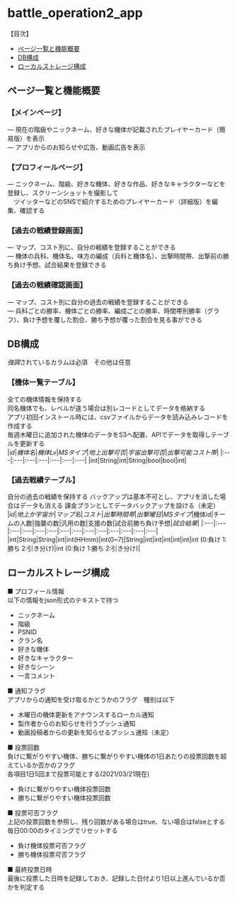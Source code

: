 # battle_operation2_app
【目次】  
* [ページ一覧と機能概要](#ページ一覧と機能概要)
* [DB構成](#DB構成)
* [ローカルストレージ構成](#ローカルストレージ構成)

## ページ一覧と機能概要
### 【メインページ】
― 現在の階級やニックネーム、好きな機体が記載されたプレイヤーカード（簡易版）を表示  
― アプリからのお知らせや広告、動画広告を表示  

### 【プロフィールページ】
― ニックネーム、階級、好きな機体、好きな作品、好きなキャラクターなどを登録し、スクリーンショットを撮影して  
　ツイッターなどのSNSで紹介するためのプレイヤーカード（詳細版）を編集、確認する

### 【過去の戦績登録画面】
― マップ、コスト別に、自分の戦績を登録することができる  
― 機体の兵科、機体名、味方の編成（兵科と機体名）、出撃時間帯、出撃前の勝ち負け予想、試合結果を登録できる

### 【過去の戦績確認画面】
― マップ、コスト別に自分の過去の戦績を登録することができる  
― 兵科ごとの勝率、機体ごとの勝率、編成ごとの勝率、時間帯別勝率（グラフ）、負け予想を覆した割合、勝ち予想が覆った割合を見る事ができる

## DB構成
*強調*されているカラムは必須　その他は任意
### 【機体一覧テーブル】
全ての機体情報を保持する  
同名機体でも、レベルが違う場合は別レコードとしてデータを格納する  
アプリ初回インストール時には、csvファイルからデータを読み込みレコードを作成する  
毎週木曜日に追加された機体のデータをS3へ配置、APIでデータを取得しテーブルを更新する  
|*id*|*機体名*|*機体Lv*|*MSタイプ*|*地上出撃可否*|*宇宙出撃可否*|*出撃可能コスト帯*|
|:---|:---|:---|:---|:---|:---|:---|
|int|String|int|String|bool|bool|int|  

### 【過去戦績テーブル】
自分の過去の戦績を保持する
バックアップは基本不可とし、アプリを消した場合はデータも消える
課金プランとしてデータバックアップを設ける（未定）
|*id*|*地上か宇宙か*|*マップ名*|*コスト*|*出撃時間帯*|*出撃曜日*|*MSタイプ*|機体id|チームの人数|強襲の数|汎用の数|支援の数|試合前勝ち負け予想|*試合結果*|
|:---|:---|:---|:---|:---|:---|:---|:---|:---|:---|:---|:---|:---|:---|
|int|String|String|int|int(HHmm)|int(0~7)|String|int|int|int|int|int|int  (0:負け  1:勝ち  2:引き分け)|int  (0:負け  1:勝ち  2:引き分け)|  

## ローカルストレージ構成
■ プロフィール情報  
以下の情報をjson形式のテキストで持つ
- ニックネーム  
- 階級  
- PSNID  
- クラン名  
- 好きな機体  
- 好きなキャラクター  
- 好きなシーン
- 一言コメント

■ 通知フラグ  
アプリからの通知を受け取るかどうかのフラグ　種別は以下  
- 木曜日の機体更新をアナウンスするローカル通知  
- 製作者からのお知らせを行うプッシュ通知  
- 動画投稿者からの更新を知らせるプッシュ通知（未定）  

■ 投票回数  
負けに繋がりやすい機体、勝ちに繋がりやすい機体の1日あたりの投票回数を超えているか否かのフラグ  
各項目1日5回まで投票可能とする(2021/03/21現在)  
- 負けに繋がりやすい機体投票回数  
- 勝ちに繋がりやすい機体投票回数  

■ 投票可否フラグ  
上記の投票回数を参照し、残り回数がある場合はtrue、ない場合はfalseとする  
毎日00:00のタイミングでリセットする  
- 負け機体投票可否フラグ  
- 勝ち機体投票可否フラグ  

■ 最終投票日時  
最後に投票した日時を記録しておき、記録した日付より1日以上進んでいるか否かを判定する  


